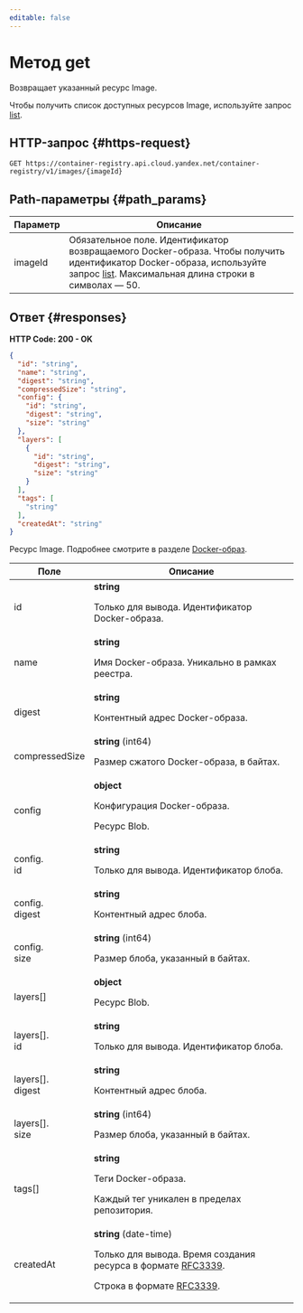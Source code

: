 ```yaml
---
editable: false
---
```


# Метод get
Возвращает указанный ресурс Image.
 
Чтобы получить список доступных ресурсов Image, используйте запрос [list](/docs/container-registry/api-ref/Image/list).
 
## HTTP-запрос {#https-request}
```
GET https://container-registry.api.cloud.yandex.net/container-registry/v1/images/{imageId}
```
 
## Path-параметры {#path_params}
 
Параметр | Описание
--- | ---
imageId | Обязательное поле. Идентификатор возвращаемого Docker-образа.  Чтобы получить идентификатор Docker-образа, используйте запрос [list](/docs/container-registry/api-ref/Image/list).  Максимальная длина строки в символах — 50.
 
## Ответ {#responses}
**HTTP Code: 200 - OK**

```json 
{
  "id": "string",
  "name": "string",
  "digest": "string",
  "compressedSize": "string",
  "config": {
    "id": "string",
    "digest": "string",
    "size": "string"
  },
  "layers": [
    {
      "id": "string",
      "digest": "string",
      "size": "string"
    }
  ],
  "tags": [
    "string"
  ],
  "createdAt": "string"
}
```
Ресурс Image. Подробнее смотрите в разделе [Docker-образ](docs/container-registry/concepts/docker-image).
 
Поле | Описание
--- | ---
id | **string**<br><p>Только для вывода. Идентификатор Docker-образа.</p> 
name | **string**<br><p>Имя Docker-образа. Уникально в рамках реестра.</p> 
digest | **string**<br><p>Контентный адрес Docker-образа.</p> 
compressedSize | **string** (int64)<br><p>Размер сжатого Docker-образа, в байтах.</p> 
config | **object**<br><p>Конфигурация Docker-образа.</p> <p>Ресурс Blob.</p> 
config.<br>id | **string**<br><p>Только для вывода. Идентификатор блоба.</p> 
config.<br>digest | **string**<br><p>Контентный адрес блоба.</p> 
config.<br>size | **string** (int64)<br><p>Размер блоба, указанный в байтах.</p> 
layers[] | **object**<br><p>Ресурс Blob.</p> 
layers[].<br>id | **string**<br><p>Только для вывода. Идентификатор блоба.</p> 
layers[].<br>digest | **string**<br><p>Контентный адрес блоба.</p> 
layers[].<br>size | **string** (int64)<br><p>Размер блоба, указанный в байтах.</p> 
tags[] | **string**<br><p>Теги Docker-образа.</p> <p>Каждый тег уникален в пределах репозитория.</p> 
createdAt | **string** (date-time)<br><p>Только для вывода. Время создания ресурса в формате <a href="https://www.ietf.org/rfc/rfc3339.txt">RFC3339</a>.</p> <p>Строка в формате <a href="https://www.ietf.org/rfc/rfc3339.txt">RFC3339</a>.</p> 